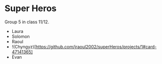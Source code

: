 # Super Heros

Group 5 in class 11/12.

- Laura
- Solomon
- Raoul
- !(Chyngyz)[https://github.com/jraoul2002/superHeros/projects/1#card-47141365]
- Evan
